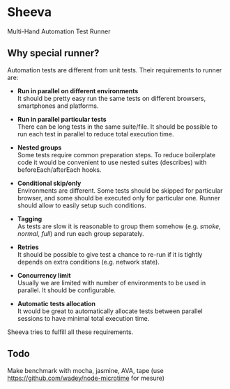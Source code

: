 # Sheeva
Multi-Hand Automation Test Runner

## Why special runner?
Automation tests are different from unit tests.
Their requirements to runner are:

* **Run in parallel on different environments**  
   It should be pretty easy run the same tests on different browsers, smartphones and platforms.

* **Run in parallel particular tests**   
   There can be long tests in the same suite/file. 
   It should be possible to run each test in parallel to reduce total execution time.

* **Nested groups**   
   Some tests require common preparation steps. To reduce boilerplate code it would be convenient
   to use nested suites (describes) with beforeEach/afterEach hooks. 

* **Conditional skip/only**  
   Environments are different. Some tests should be skipped for particular browser, and some should be executed
   only for particular one. Runner should allow to easily setup such conditions.
   
* **Tagging**   
   As tests are slow it is reasonable to group them somehow (e.g. *smoke*, *normal*, *full*) 
   and run each group separately.
    
* **Retries**  
   It should be possible to give test a chance to re-run if it is tightly depends on extra conditions
   (e.g. network state).
   
* **Concurrency limit**  
   Usually we are limited with number of environments to be used in parallel. It should be configurable.
   
* **Automatic tests allocation**  
   It would be great to automatically allocate tests between parallel sessions to have minimal total execution time.
   
Sheeva tries to fulfill all these requirements.

## Todo
Make benchmark with mocha, jasmine, AVA, tape (use https://github.com/wadey/node-microtime for mesure) 